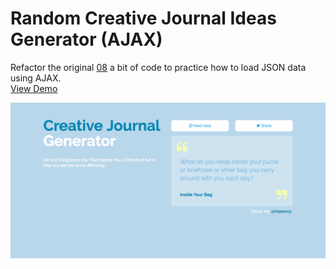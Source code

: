 # Random Creative Journal Ideas Generator (AJAX)
Refactor the original [08](https://chinyi3005.github.io/100websites/08-random-inspiration) a bit of code to practice how to load JSON data using AJAX.  
[View Demo](https://chinyi3005.github.io/100websites/12-random-inspiration-ajax/index.html)

![random idea in ajax](./idea-ajax.png)